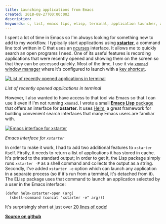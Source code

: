 ```yaml
---
title: Launching applications from Emacs
created: 2018-08-27T00:00:00Z
description: 
keywords: c, list, emacs lips, elisp, terminal, application launcher, xstarter, emacs, linux application launcher
---
```


I spent a lot of time in Emacs so I'm always looking for something new to add to my workflow. I typically start applications using [**xstarter**](https://github.com/lchsk/xstarter), a command line tool written in C that uses an [ncurses](https://www.gnu.org/software/ncurses/) interface. It allows me to quickly search an open programs I need. One of its useful features is recording applications that were recently opened and showing them on the screen so that they can be accessed quickly. Most of the time, I use it via [`xmonad` window manager](https://xmonad.org/) where it's configured to launch with a [key shortcut](https://github.com/lchsk/dotfiles/blob/master/xmonad.hs#L133).

<a href="./data/xstarter_2.png"><img src="./data/xstarter_2.png" alt="List of recently opened applications in terminal"/></a>

*List of recently opened applications in terminal*

However, I also wanted to have access to that tool via Emacs so that I can use it even if I'm not running `xmonad`. I wrote a small [**Emacs Lisp** package](https://github.com/lchsk/helm-xstarter) that offers an interface for **xstarter**. It uses [Helm](https://github.com/emacs-helm/helm), a great framework for building convenient search interfaces that many Emacs users are familiar with.

<a href="./data/helm_xstarter.png"><img src="./data/helm_xstarter.png" alt="Emacs interface for xstarter"/></a>

*Emacs interface for `xstarter`*

In order to make it work, I had to add two additional features to `xstarter` itself. Firstly, it needs to return a list of applications it has stored in cache. It's printed to the standard output; in order to get it, the Lisp package simply runs `xstarter -P` as a shell command and collects the output as a string. Secondly, I've added `xstarter -e` option which can launch any application in a separate process (so if it's run from a terminal, it's detached from it). The ELisp package uses that command to launch an application selected by a user in the Emacs interface:

```
(defun helm-xstarter-open (arg)
  (shell-command (concat "xstarter -e" arg)))
```

It's surprisingly short at just over [20 lines of code](https://github.com/lchsk/helm-xstarter/blob/master/helm-xstarter.el)!

[**Source on github**](https://github.com/lchsk/helm-xstarter/)
